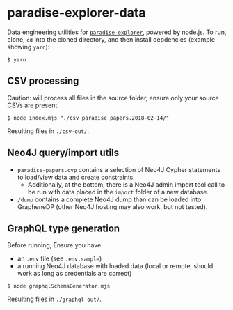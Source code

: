 # paradise-explorer-data

Data engineering utilities for [`paradise-explorer`](https://github.com/alphahw/paradise-explorer), powered by node.js.
To run, clone, `cd` into the cloned directory, and then install depdencies (example showing `yarn`):

```
$ yarn
```

## CSV processing

Caution: will process all files in the source folder, ensure only your source CSVs are present.

```
$ node index.mjs "./csv_paradise_papers.2018-02-14/"
```

Resulting files in `./csv-out/`.

## Neo4J query/import utils

- `paradise-papers.cyp` contains a selection of Neo4J Cypher statements to load/view data and create constraints.
  - Additionally, at the bottom, there is a Neo4J admin import tool call to be run with data placed in the `import` folder of a new database.
- `/dump` contains a complete Neo4J dump than can be loaded into GrapheneDP (other Neo4J hosting may also work, but not tested). 

## GraphQL type generation

Before running, Ensure you have
- an `.env` file (see `.env.sample`)
- a running Neo4J database with loaded data (local or remote, should work as long as credentials are correct)

```
$ node graphqlSchemaGenerator.mjs
```

Resulting files in `./graphql-out/`.
